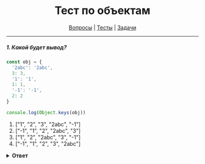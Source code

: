 <div align="center">

# Тест по объектам

[Вопросы](https://github.com/dollaween/javascript-questions)
|
[Тесты](https://github.com/dollaween/javascript-tests)
|
[Задачи](https://github.com/dollaween/javascript-tasks)

</div>

---

##### 1. Какой будет вывод?

```javascript
const obj = {
  '2abc': '2abc',
  3: 3,
  '1': '1',
  1: 1,
  '-1': '-1',
  2: 2
}

console.log(Object.keys(obj))
```

1. ["1", "2", "3", "2abc", "-1"]
3. ["-1", "1", "2", "2abc", "3"]
4. ["1", "2", "2abc", "3", "-1"]
5. ["-1", "1", "2", "3", "2abc"]

<details><summary><b>Ответ</b></summary>
<p>

**Ответ: 1**

Объект сортирует ключи следующим образом: сперва идут положительные целочисленные ключи, а затем все остальные ключи в порядке их записи.

Если у двух ключей совпадают имена, то останется последний из них.

</p>
</details>

